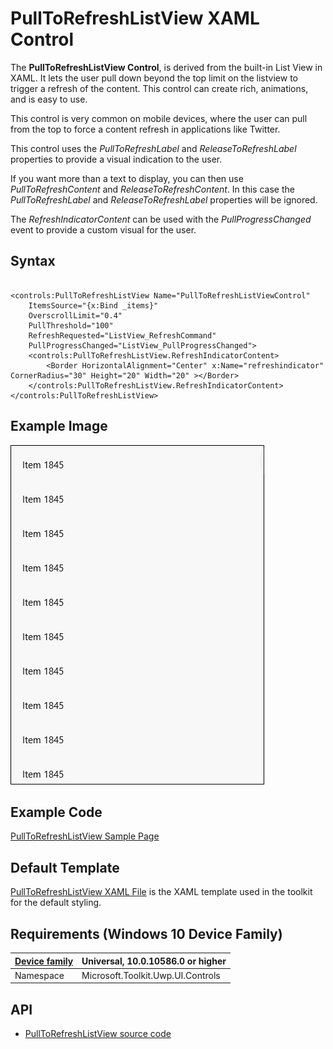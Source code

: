 # PullToRefreshListView XAML Control

The **PullToRefreshListView Control**, is derived from the built-in List View in XAML. It lets the user pull down beyond the top limit on the listview to trigger a refresh of the content. This control can create rich, animations, and is easy to use. 

This control is very common on mobile devices, where the user can pull from the top to force a content refresh in applications like Twitter.

This control uses the *PullToRefreshLabel* and *ReleaseToRefreshLabel* properties to provide a visual indication to the user.

If you want more than a text to display, you can then use *PullToRefreshContent* and *ReleaseToRefreshContent*. In this case the *PullToRefreshLabel* and *ReleaseToRefreshLabel* properties will be ignored.

The *RefreshIndicatorContent* can be used with the *PullProgressChanged* event to provide a custom visual for the user.

## Syntax

```xaml

<controls:PullToRefreshListView Name="PullToRefreshListViewControl"
	ItemsSource="{x:Bind _items}"	
	OverscrollLimit="0.4"
	PullThreshold="100"
	RefreshRequested="ListView_RefreshCommand" 
	PullProgressChanged="ListView_PullProgressChanged">
	<controls:PullToRefreshListView.RefreshIndicatorContent>
		<Border HorizontalAlignment="Center" x:Name="refreshindicator" CornerRadius="30" Height="20" Width="20" ></Border>
	</controls:PullToRefreshListView.RefreshIndicatorContent>
</controls:PullToRefreshListView>

```

## Example Image

![PullToRefreshListView animation](../resources/images/Controls-PullToRefreshListView.gif "PullToRefreshListView")

## Example Code

[PullToRefreshListView Sample Page](https://github.com/Microsoft/UWPCommunityToolkit/tree/master/Microsoft.Toolkit.Uwp.SampleApp/SamplePages/PullToRefreshListView)

## Default Template 

[PullToRefreshListView XAML File](https://github.com/Microsoft/UWPCommunityToolkit/blob/master/Microsoft.Toolkit.Uwp.UI.Controls/PullToRefreshListView/PullToRefreshListView.xaml) is the XAML template used in the toolkit for the default styling.

## Requirements (Windows 10 Device Family)

| [Device family](http://go.microsoft.com/fwlink/p/?LinkID=526370) | Universal, 10.0.10586.0 or higher |
| --- | --- |
| Namespace | Microsoft.Toolkit.Uwp.UI.Controls |

## API

* [PullToRefreshListView source code](https://github.com/Microsoft/UWPCommunityToolkit/tree/master/Microsoft.Toolkit.Uwp.UI.Controls/PullToRefreshListView)
